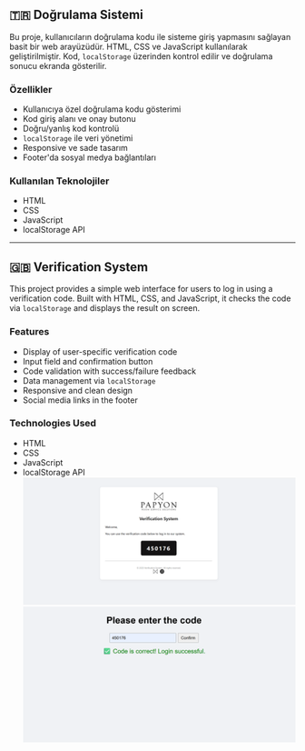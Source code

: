 ## 🇹🇷 Doğrulama Sistemi

Bu proje, kullanıcıların doğrulama kodu ile sisteme giriş yapmasını sağlayan basit bir web arayüzüdür. HTML, CSS ve JavaScript kullanılarak geliştirilmiştir. Kod, `localStorage` üzerinden kontrol edilir ve doğrulama sonucu ekranda gösterilir.

### Özellikler

- Kullanıcıya özel doğrulama kodu gösterimi  
- Kod giriş alanı ve onay butonu  
- Doğru/yanlış kod kontrolü  
- `localStorage` ile veri yönetimi  
- Responsive ve sade tasarım  
- Footer'da sosyal medya bağlantıları

### Kullanılan Teknolojiler

- HTML  
- CSS  
- JavaScript  
- localStorage API

---

## 🇬🇧  Verification System

This project provides a simple web interface for users to log in using a verification code. Built with HTML, CSS, and JavaScript, it checks the code via `localStorage` and displays the result on screen.

### Features

- Display of user-specific verification code  
- Input field and confirmation button  
- Code validation with success/failure feedback  
- Data management via `localStorage`  
- Responsive and clean design  
- Social media links in the footer

### Technologies Used

- HTML  
- CSS  
- JavaScript  
- localStorage API
![alt text](mail.png)
![alt text](mailcode.png)
